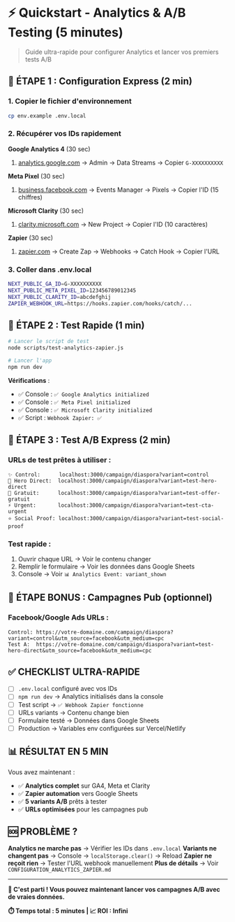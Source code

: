 # ⚡ Quickstart - Analytics & A/B Testing (5 minutes)

> Guide ultra-rapide pour configurer Analytics et lancer vos premiers tests A/B

## 🚀 ÉTAPE 1 : Configuration Express (2 min)

### 1. Copier le fichier d'environnement
```bash
cp env.example .env.local
```

### 2. Récupérer vos IDs rapidement

**Google Analytics 4** (30 sec)
1. [analytics.google.com](https://analytics.google.com) → Admin → Data Streams → Copier `G-XXXXXXXXXX`

**Meta Pixel** (30 sec)  
1. [business.facebook.com](https://business.facebook.com) → Events Manager → Pixels → Copier l'ID (15 chiffres)

**Microsoft Clarity** (30 sec)
1. [clarity.microsoft.com](https://clarity.microsoft.com) → New Project → Copier l'ID (10 caractères)

**Zapier** (30 sec)
1. [zapier.com](https://zapier.com) → Create Zap → Webhooks → Catch Hook → Copier l'URL

### 3. Coller dans .env.local
```bash
NEXT_PUBLIC_GA_ID=G-XXXXXXXXXX
NEXT_PUBLIC_META_PIXEL_ID=123456789012345
NEXT_PUBLIC_CLARITY_ID=abcdefghij
ZAPIER_WEBHOOK_URL=https://hooks.zapier.com/hooks/catch/...
```

## 🧪 ÉTAPE 2 : Test Rapide (1 min)

```bash
# Lancer le script de test
node scripts/test-analytics-zapier.js

# Lancer l'app
npm run dev
```

**Vérifications** :
- ✅ Console : `✅ Google Analytics initialized`
- ✅ Console : `✅ Meta Pixel initialized` 
- ✅ Console : `✅ Microsoft Clarity initialized`
- ✅ Script : `Webhook Zapier: ✅`

## 🎯 ÉTAPE 3 : Test A/B Express (2 min)

### URLs de test prêtes à utiliser :

```
✨ Control:      localhost:3000/campaign/diaspora?variant=control
🎯 Hero Direct:  localhost:3000/campaign/diaspora?variant=test-hero-direct  
🎁 Gratuit:      localhost:3000/campaign/diaspora?variant=test-offer-gratuit
⚡ Urgent:       localhost:3000/campaign/diaspora?variant=test-cta-urgent
⭐ Social Proof: localhost:3000/campaign/diaspora?variant=test-social-proof
```

### Test rapide :
1. Ouvrir chaque URL → Voir le contenu changer
2. Remplir le formulaire → Voir les données dans Google Sheets
3. Console → Voir `📊 Analytics Event: variant_shown`

## 🚀 ÉTAPE BONUS : Campagnes Pub (optionnel)

### Facebook/Google Ads URLs :
```
Control: https://votre-domaine.com/campaign/diaspora?variant=control&utm_source=facebook&utm_medium=cpc
Test A:  https://votre-domaine.com/campaign/diaspora?variant=test-hero-direct&utm_source=facebook&utm_medium=cpc  
```

## ✅ CHECKLIST ULTRA-RAPIDE

- [ ] `.env.local` configuré avec vos IDs
- [ ] `npm run dev` → Analytics initialisés dans la console
- [ ] Test script → `✅ Webhook Zapier fonctionne`
- [ ] URLs variants → Contenu change bien
- [ ] Formulaire testé → Données dans Google Sheets
- [ ] Production → Variables env configurées sur Vercel/Netlify

## 📊 RÉSULTAT EN 5 MIN

Vous avez maintenant :
- ✅ **Analytics complet** sur GA4, Meta et Clarity
- ✅ **Zapier automation** vers Google Sheets  
- ✅ **5 variants A/B** prêts à tester
- ✅ **URLs optimisées** pour les campagnes pub

## 🆘 PROBLÈME ?

**Analytics ne marche pas** → Vérifier les IDs dans `.env.local`
**Variants ne changent pas** → Console → `localStorage.clear()` → Reload
**Zapier ne reçoit rien** → Tester l'URL webhook manuellement
**Plus de détails** → Voir `CONFIGURATION_ANALYTICS_ZAPIER.md`

---

**🎉 C'est parti ! Vous pouvez maintenant lancer vos campagnes A/B avec de vraies données.**

**⏱️ Temps total : 5 minutes | 📈 ROI : Infini**
